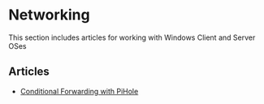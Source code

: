 # Networking

This section includes articles for working with Windows Client and Server OSes

## Articles

- [Conditional Forwarding with PiHole](PiHole-CustomForwards.md)
